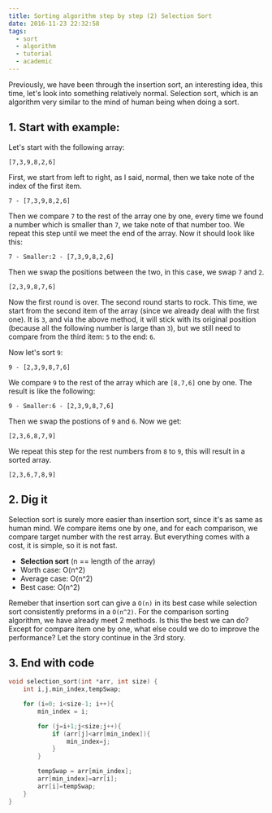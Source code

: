 ```yaml
---
title: Sorting algorithm step by step (2) Selection Sort
date: 2016-11-23 22:32:58
tags:
  - sort
  - algorithm
  - tutorial
  - academic
---
```


Previously, we have been through the insertion sort, an interesting idea, this time, let's look into something relatively normal. Selection sort, which is an algorithm very similar to the mind of human being when doing a sort.

<!--more-->

## 1. Start with example:
Let's start with the following array:

`[7,3,9,8,2,6]`

First, we start from left to right, as I said, normal, then we take note of the index of the first item.

`7 - [7,3,9,8,2,6]`

Then we compare `7` to the rest of the array one by one, every time we found a number which is smaller than `7`, we take note of that number too. We repeat this step until we meet the end of the array. Now it should look like this:

`7 - Smaller:2 - [7,3,9,8,2,6]`

Then we swap the positions between the two, in this case, we swap `7` and `2`.

`[2,3,9,8,7,6]`

Now the first round is over. The second round starts to rock. This time, we start from the second item of the array (since we already deal with the first one). It is `3`, and via the above method, it will stick with its original position (because all the following number is large than `3`), but we still need to compare from the third item: `5` to the end: `6`. 

Now let's sort `9`:

`9 - [2,3,9,8,7,6]`

We compare `9` to the rest of the array which are `[8,7,6]` one by one. The result is like the following:

`9 - Smaller:6 - [2,3,9,8,7,6]`

Then we swap the postions of `9` and `6`. Now we get:

`[2,3,6,8,7,9]`

We repeat this step for the rest numbers from `8` to `9`, this will result in a sorted array.

`[2,3,6,7,8,9]`

## 2. Dig it
Selection sort is surely more easier than insertion sort, since it's as same as human mind. We compare items one by one, and for each comparison, we compare target number with the rest array. But everything comes with a cost, it is simple, so it is not fast.

- **Selection sort** (n == length of the array)
- Worth case: O(n^2)
- Average case: O(n^2)
- Best case: O(n^2)

Remeber that insertion sort can give a `O(n)` in its best case while selection sort consistently preforms in a `O(n^2)`. For the comparison sorting algorithm, we have already meet 2 methods. Is this the best we can do? Except for compare item one by one, what else could we do to improve the performance? Let the story continue in the 3rd story.

## 3. End with code

```c
void selection_sort(int *arr, int size) {
    int i,j,min_index,tempSwap;

    for (i=0; i<size-1; i++){
        min_index = i;

        for (j=i+1;j<size;j++){
            if (arr[j]<arr[min_index]){
                min_index=j;
            }
        }

        tempSwap = arr[min_index];
        arr[min_index]=arr[i];
        arr[i]=tempSwap;        
    }
}
```
 